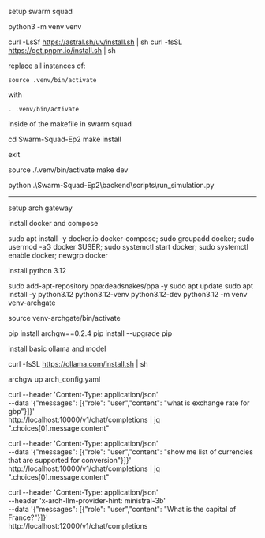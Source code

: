 setup swarm squad


python3 -m venv venv

curl -LsSf https://astral.sh/uv/install.sh | sh
curl -fsSL https://get.pnpm.io/install.sh | sh

replace all instances of:

```
source .venv/bin/activate
```

with 

```
. .venv/bin/activate
```

inside of the makefile in swarm squad

cd Swarm-Squad-Ep2
make install

exit



source ./.venv/bin/activate
make dev


python .\Swarm-Squad-Ep2\backend\scripts\run_simulation.py


-------------------------------------------------------------------------------------


setup arch gateway


install docker and compose


sudo apt install -y docker.io docker-compose; sudo groupadd docker; sudo usermod -aG docker $USER; sudo systemctl start docker; sudo systemctl enable docker; newgrp docker


install python 3.12

sudo add-apt-repository ppa:deadsnakes/ppa -y
sudo apt update
sudo apt install -y python3.12 python3.12-venv python3.12-dev
python3.12 -m venv venv-archgate



source venv-archgate/bin/activate   


pip install archgw==0.2.4
pip install --upgrade pip



install basic ollama and model

curl -fsSL https://ollama.com/install.sh | sh


archgw up arch_config.yaml


curl --header 'Content-Type: application/json' \
  --data '{"messages": [{"role": "user","content": "what is exchange rate for gbp"}]}' \
  http://localhost:10000/v1/chat/completions | jq ".choices[0].message.content"

curl --header 'Content-Type: application/json' \
  --data '{"messages": [{"role": "user","content": "show me list of currencies that are supported for conversion"}]}' \
  http://localhost:10000/v1/chat/completions | jq ".choices[0].message.content"





curl --header 'Content-Type: application/json' \
  --header 'x-arch-llm-provider-hint: ministral-3b' \
  --data '{"messages": [{"role": "user","content": "What is the capital of France?"}]}' \
  http://localhost:12000/v1/chat/completions
